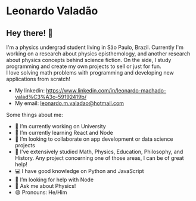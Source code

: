 # Leonardo Valadão

## Hey there! 👋
I'm a physics undergrad student living in São Paulo, Brazil. Currently I'm working on a research about physics episthemology, and another research about physics concepts behind science fiction. On the side, I study programming and create my own projects to sell or just for fun. <br/>
I love solving math problems with programming and developing new applications from scratch!

- My linkedin: https://www.linkedin.com/in/leonardo-machado-valad%C3%A3o-59192419b/
- My email: leonardo.m.valadao@hotmail.com

Some things about me:

- 🔭 I’m currently working on University
- 🌱 I’m currently learning React and Node
- 👯 I’m looking to collaborate on app development or data science projects
- 🧠 I've extensively studied Math, Physics, Education, Philosophy, and History. Any project concerning one of those areas, I can be of great help!
- 💻 I have good knowledge on Python and JavaScript
- 🤔 I’m looking for help with Node
- 💬 Ask me about Physics!
- 😄 Pronouns: He/Him
<!-- ⚡ Fun fact: ...-->
